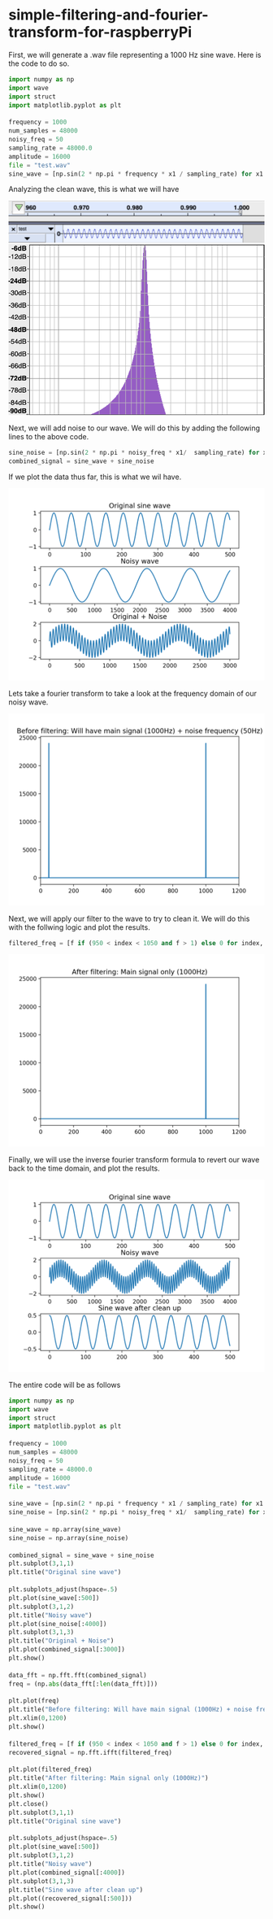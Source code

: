# simple-filtering-and-fourier-transform-for-raspberryPi


First, we will generate a .wav file representing a 1000 Hz sine wave. Here is the code to do so.

```python
import numpy as np
import wave
import struct
import matplotlib.pyplot as plt

frequency = 1000
num_samples = 48000
noisy_freq = 50
sampling_rate = 48000.0
amplitude = 16000
file = "test.wav"
sine_wave = [np.sin(2 * np.pi * frequency * x1 / sampling_rate) for x1 in range(num_samples)]
```



Analyzing the clean wave, this is what we will have


![alt-text-1](sin.png "title-1") ![alt-text-2](frequency.png "title-2")


Next, we will add noise to our wave. We will do this by adding the following lines to the above code.

``` python
sine_noise = [np.sin(2 * np.pi * noisy_freq * x1/  sampling_rate) for x1 in range(num_samples)]
combined_signal = sine_wave + sine_noise
```
If we plot the data thus far, this is what we wil have.

![alt-text-1](Figure_1.png "title-1")

Lets take a fourier transform to take a look at the frequency domain of our noisy wave.

![alt-text-1](Figure_2.png "title-1")

Next, we will apply our filter to the wave to try to clean it. We will do this with the follwing logic and plot the results.

```python
filtered_freq = [f if (950 < index < 1050 and f > 1) else 0 for index, f in enumerate(freq)]
```
![alt-text-1](Figure_3.png "title-1")

Finally, we will use the inverse fourier transform formula to revert our wave back to the time domain, and plot the results.

![alt-text-1](Figure_4.png "title-1")


The entire code will be as follows

```python
import numpy as np
import wave
import struct
import matplotlib.pyplot as plt

frequency = 1000
num_samples = 48000
noisy_freq = 50
sampling_rate = 48000.0
amplitude = 16000
file = "test.wav"

sine_wave = [np.sin(2 * np.pi * frequency * x1 / sampling_rate) for x1 in range(num_samples)]
sine_noise = [np.sin(2 * np.pi * noisy_freq * x1/  sampling_rate) for x1 in range(num_samples)]

sine_wave = np.array(sine_wave)
sine_noise = np.array(sine_noise)

combined_signal = sine_wave + sine_noise
plt.subplot(3,1,1)
plt.title("Original sine wave")

plt.subplots_adjust(hspace=.5)
plt.plot(sine_wave[:500])
plt.subplot(3,1,2)
plt.title("Noisy wave")
plt.plot(sine_noise[:4000])
plt.subplot(3,1,3)
plt.title("Original + Noise")
plt.plot(combined_signal[:3000])
plt.show()

data_fft = np.fft.fft(combined_signal)
freq = (np.abs(data_fft[:len(data_fft)]))

plt.plot(freq)
plt.title("Before filtering: Will have main signal (1000Hz) + noise frequency (50Hz)")
plt.xlim(0,1200)
plt.show()

filtered_freq = [f if (950 < index < 1050 and f > 1) else 0 for index, f in enumerate(freq)]
recovered_signal = np.fft.ifft(filtered_freq)

plt.plot(filtered_freq)
plt.title("After filtering: Main signal only (1000Hz)")
plt.xlim(0,1200)
plt.show()
plt.close()
plt.subplot(3,1,1)
plt.title("Original sine wave")

plt.subplots_adjust(hspace=.5)
plt.plot(sine_wave[:500])
plt.subplot(3,1,2)
plt.title("Noisy wave")
plt.plot(combined_signal[:4000])
plt.subplot(3,1,3)
plt.title("Sine wave after clean up")
plt.plot((recovered_signal[:500]))
plt.show()
```
